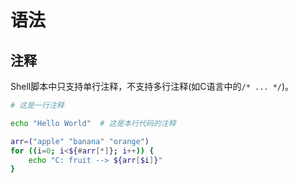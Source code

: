 # 语法

## 注释

Shell脚本中只支持单行注释，不支持多行注释(如C语言中的`/* ... */`)。

```bash
# 这是一行注释
```

```bash
echo "Hello World"  # 这是本行代码的注释
```

```bash
arr=("apple" "banana" "orange")
for ((i=0; i<${#arr[*]}; i++)) {
    echo "C: fruit --> ${arr[$i]}"
}
```

